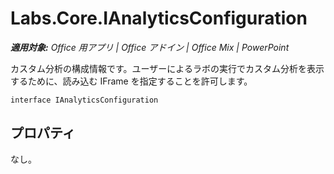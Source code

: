 
# <a name="labs.core.ianalyticsconfiguration"></a>Labs.Core.IAnalyticsConfiguration

 _**適用対象:** Office 用アプリ | Office アドイン | Office Mix | PowerPoint_

カスタム分析の構成情報です。ユーザーによるラボの実行でカスタム分析を表示するために、読み込む IFrame を指定することを許可します。

```
interface IAnalyticsConfiguration
```


## <a name="properties"></a>プロパティ

なし。

